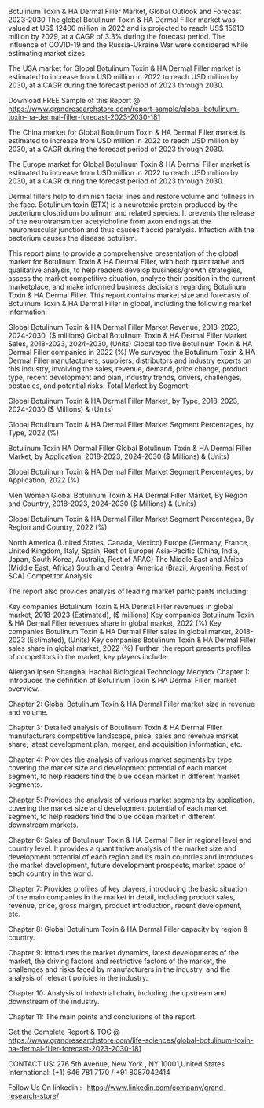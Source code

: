 Botulinum Toxin & HA Dermal Filler Market, Global Outlook and Forecast 2023-2030
The global Botulinum Toxin & HA Dermal Filler market was valued at US$ 12400 million in 2022 and is projected to reach US$ 15610 million by 2029, at a CAGR of 3.3% during the forecast period. The influence of COVID-19 and the Russia-Ukraine War were considered while estimating market sizes.

The USA market for Global Botulinum Toxin & HA Dermal Filler market is estimated to increase from USD million in 2022 to reach USD million by 2030, at a CAGR during the forecast period of 2023 through 2030.

Download FREE Sample of this Report @ https://www.grandresearchstore.com/report-sample/global-botulinum-toxin-ha-dermal-filler-forecast-2023-2030-181

The China market for Global Botulinum Toxin & HA Dermal Filler market is estimated to increase from USD million in 2022 to reach USD million by 2030, at a CAGR during the forecast period of 2023 through 2030.

The Europe market for Global Botulinum Toxin & HA Dermal Filler market is estimated to increase from USD million in 2022 to reach USD million by 2030, at a CAGR during the forecast period of 2023 through 2030.

Dermal fillers help to diminish facial lines and restore volume and fullness in the face. Botulinum toxin (BTX) is a neurotoxic protein produced by the bacterium clostridium botulinum and related species. It prevents the release of the neurotransmitter acetylcholine from axon endings at the neuromuscular junction and thus causes flaccid paralysis. Infection with the bacterium causes the disease botulism.

This report aims to provide a comprehensive presentation of the global market for Botulinum Toxin & HA Dermal Filler, with both quantitative and qualitative analysis, to help readers develop business/growth strategies, assess the market competitive situation, analyze their position in the current marketplace, and make informed business decisions regarding Botulinum Toxin & HA Dermal Filler. This report contains market size and forecasts of Botulinum Toxin & HA Dermal Filler in global, including the following market information:

Global Botulinum Toxin & HA Dermal Filler Market Revenue, 2018-2023, 2024-2030, ($ millions)
Global Botulinum Toxin & HA Dermal Filler Market Sales, 2018-2023, 2024-2030, (Units)
Global top five Botulinum Toxin & HA Dermal Filler companies in 2022 (%)
We surveyed the Botulinum Toxin & HA Dermal Filler manufacturers, suppliers, distributors and industry experts on this industry, involving the sales, revenue, demand, price change, product type, recent development and plan, industry trends, drivers, challenges, obstacles, and potential risks. Total Market by Segment:

Global Botulinum Toxin & HA Dermal Filler Market, by Type, 2018-2023, 2024-2030 ($ Millions) & (Units)

Global Botulinum Toxin & HA Dermal Filler Market Segment Percentages, by Type, 2022 (%)

Botulinum Toxin
HA Dermal Filler
Global Botulinum Toxin & HA Dermal Filler Market, by Application, 2018-2023, 2024-2030 ($ Millions) & (Units)

Global Botulinum Toxin & HA Dermal Filler Market Segment Percentages, by Application, 2022 (%)

Men
Women
Global Botulinum Toxin & HA Dermal Filler Market, By Region and Country, 2018-2023, 2024-2030 ($ Millions) & (Units)

Global Botulinum Toxin & HA Dermal Filler Market Segment Percentages, By Region and Country, 2022 (%)

North America (United States, Canada, Mexico)
Europe (Germany, France, United Kingdom, Italy, Spain, Rest of Europe)
Asia-Pacific (China, India, Japan, South Korea, Australia, Rest of APAC)
The Middle East and Africa (Middle East, Africa)
South and Central America (Brazil, Argentina, Rest of SCA)
Competitor Analysis

The report also provides analysis of leading market participants including:

Key companies Botulinum Toxin & HA Dermal Filler revenues in global market, 2018-2023 (Estimated), ($ millions)
Key companies Botulinum Toxin & HA Dermal Filler revenues share in global market, 2022 (%)
Key companies Botulinum Toxin & HA Dermal Filler sales in global market, 2018-2023 (Estimated), (Units)
Key companies Botulinum Toxin & HA Dermal Filler sales share in global market, 2022 (%)
Further, the report presents profiles of competitors in the market, key players include:

Allergan
Ipsen
Shanghai Haohai Biological Technology
Medytox
Chapter 1: Introduces the definition of Botulinum Toxin & HA Dermal Filler, market overview.

Chapter 2: Global Botulinum Toxin & HA Dermal Filler market size in revenue and volume.

Chapter 3: Detailed analysis of Botulinum Toxin & HA Dermal Filler manufacturers competitive landscape, price, sales and revenue market share, latest development plan, merger, and acquisition information, etc.

Chapter 4: Provides the analysis of various market segments by type, covering the market size and development potential of each market segment, to help readers find the blue ocean market in different market segments.

Chapter 5: Provides the analysis of various market segments by application, covering the market size and development potential of each market segment, to help readers find the blue ocean market in different downstream markets.

Chapter 6: Sales of Botulinum Toxin & HA Dermal Filler in regional level and country level. It provides a quantitative analysis of the market size and development potential of each region and its main countries and introduces the market development, future development prospects, market space of each country in the world.

Chapter 7: Provides profiles of key players, introducing the basic situation of the main companies in the market in detail, including product sales, revenue, price, gross margin, product introduction, recent development, etc.

Chapter 8: Global Botulinum Toxin & HA Dermal Filler capacity by region & country.

Chapter 9: Introduces the market dynamics, latest developments of the market, the driving factors and restrictive factors of the market, the challenges and risks faced by manufacturers in the industry, and the analysis of relevant policies in the industry.

Chapter 10: Analysis of industrial chain, including the upstream and downstream of the industry.

Chapter 11: The main points and conclusions of the report.

Get the Complete Report & TOC @ https://www.grandresearchstore.com/life-sciences/global-botulinum-toxin-ha-dermal-filler-forecast-2023-2030-181

CONTACT US:
276 5th Avenue, New York , NY 10001,United States
International: (+1) 646 781 7170 / +91 8087042414

Follow Us On linkedin :- https://www.linkedin.com/company/grand-research-store/
